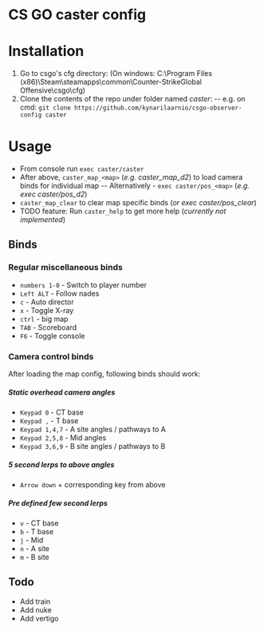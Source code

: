 CS GO caster config
===================

# Installation
1. Go to csgo's cfg directory:  (On windows: C:\Program Files (x86)\Steam\steamapps\common\Counter-StrikeGlobal Offensive\csgo\cfg)
2. Clone the contents of the repo under folder named *caster*:
-- e.g. on cmd: `git clone https://github.com/kynarilaarnio/csgo-observer-config caster`

# Usage
- From console run `exec caster/caster`
- After above, `caster_map_<map>` (*e.g. caster_map_d2*) to load camera binds for individual map
-- Alternatively - `exec caster/pos_<map>` (*e.g. exec caster/pos_d2*)
- `caster_map_clear` to clear map specific binds (*or exec caster/pos_clear*)
- TODO feature: Run `caster_help` to get more help (*currently not implemented*)


## Binds

### Regular miscellaneous binds
- `numbers 1-0` - Switch to player number
- `Left ALT` - Follow nades
- `c` - Auto director
- `x` - Toggle X-ray
- `ctrl` - big map
- `TAB` - Scoreboard
- `F6` - Toggle console

### Camera control binds

After loading the map config, following binds should work:

##### Static overhead camera angles

- `Keypad 0` - CT base
- `Keypad ,` - T base
- `Keypad 1,4,7` - A site angles / pathways to A
- `Keypad 2,5,8` - Mid angles
- `Keypad 3,6,9` - B site angles / pathways to B

##### 5 second lerps to above angles
- `Arrow down` + corresponding key from above

##### Pre defined few second lerps
- `v` - CT base
- `b` - T base
- `j` - Mid
- `n` - A site
- `m` - B site


## Todo
- Add train
- Add nuke
- Add vertigo
